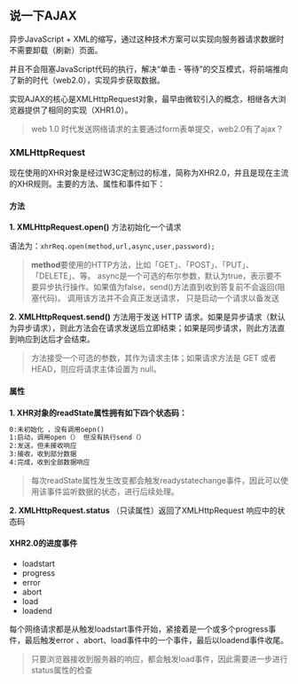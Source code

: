 ## 说一下AJAX

异步JavaScript + XML的缩写，通过这种技术方案可以实现向服务器请求数据时不需要卸载（刷新）页面。

并且不会阻塞JavaScript代码的执行，解决“单击 - 等待”的交互模式，将前端推向了新的时代（web2.0），实现异步获取数据。

实现AJAX的核心是XMLHttpRequest对象，最早由微软引入的概念，相继各大浏览器提供了相同的实现（XHR1.0）。

> web 1.0 时代发送网络请求的主要通过form表单提交，web2.0有了ajax？

### XMLHttpRequest

现在使用的XHR对象是经过W3C定制过的标准，简称为XHR2.0，并且是现在主流的XHR规则。主要的方法、属性和事件如下：

#### 方法

**1. XMLHttpRequest.open()** 方法初始化一个请求

语法为：`xhrReq.open(method,url,async,user,password);`

> **method**要使用的HTTP方法，比如「GET」、「POST」、「PUT」、「DELETE」、等。
> async是一个可选的布尔参数，默认为true，表示要不要异步执行操作。如果值为false，send()方法直到收到答复前不会返回(阻塞代码)。
> 调用该方法并不会真正发送请求， 只是启动一个请求以备发送

**2. XMLHttpRequest.send()** 方法用于发送 HTTP 请求。如果是异步请求（默认为异步请求），则此方法会在请求发送后立即结束；如果是同步请求，则此方法直到响应到达后才会结束。

> 方法接受一个可选的参数，其作为请求主体；如果请求方法是 GET 或者 HEAD，则应将请求主体设置为 null。

#### 属性

**1. XHR对象的readState属性拥有如下四个状态码：**

```txt
0:未初始化 ，没有调用oepn()
1:启动，调用open（） 但没有执行send（）
2:发送，但未接收响应
3:接收，收到部分数据
4:完成，收到全部数据响应
```

> 每次readState属性发生改变都会触发readystatechange事件，因此可以使用该事件监听数据的状态，进行后续处理。

 **2. XMLHttpRequest.status** （只读属性）返回了XMLHttpRequest 响应中的状态码

#### XHR2.0的进度事件

* loadstart
* progress
* error
* abort
* load
* loadend

每个网络请求都是从触发loadstart事件开始，紧接着是一个或多个progress事件，最后触发error 、abort、load事件中的一个事件，最后以loadend事件收尾。

> 只要浏览器接收到服务器的响应，都会触发load事件，因此需要进一步进行status属性的检查
